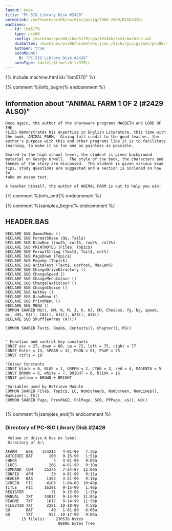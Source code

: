 ```yaml
---
layout: page
title: "PC-SIG Library Disk #2428"
permalink: /software/pcx86/sw/misc/pcsig/2000-2999/DISK2428/
machines:
  - id: ibm5170
    type: pcx86
    config: /machines/pcx86/ibm/5170/cga/1024kb/rev3/machine.xml
    diskettes: /machines/pcx86/diskettes.json,/disks/pcsigdisks/pcx86/diskettes.json
    autoGen: true
    autoMount:
      B: "PC-SIG Library Disk #2428"
    autoType: $date\r$time\rB:\rDIR\r
---
```


{% include machine.html id="ibm5170" %}

{% comment %}info_begin{% endcomment %}

## Information about "ANIMAL FARM 1 OF 2 (#2429 ALSO)"

    Once again, the author of the shareware programs MACBETH and LORD OF THE
    FLIES demonstrates his expertise in English Literature, this time with
    the book, ANIMAL FARM.  Giving full credit to the good teacher, the
    author's purpose with this and other programs like it is to facilitate
    learning, to make it as fun and as painless as possible.
    
    Geared to the high school level, the student is given background
    material on George Orwell.  The style of the book, the characters and
    themes of the story are discussed.  The student is given various exam
    tips, study questions are suggested and a section is included on how to
    take an essay test.
    
    A teacher himself, the author of ANIMAL FARM is out to help you win!
{% comment %}info_end{% endcomment %}

{% comment %}samples_begin{% endcomment %}

## HEADER.BAS

```bas
DECLARE SUB GamesMenu ()
DECLARE SUB FormatShake (Q$, Tail$)
DECLARE SUB DrawBox (row1%, col1%, row2%, col2%)
DECLARE SUB PRINTNOTES (File$, Topic$)
DECLARE SUB FormatString (Text$, Tail$, col%)
DECLARE SUB PageDown (Topic$)
DECLARE SUB PageUp (Topic$)
DECLARE SUB WriteText (Text$, HorPos%, MaxLen%)
DECLARE SUB ChangeDriveDirectory ()
DECLARE SUB ChangeSpeed ()
DECLARE SUB ChangeMenuColour ()
DECLARE SUB ChangeTextColour ()
DECLARE SUB ChangeChoice ()
DECLARE SUB GetKey ()
DECLARE SUB DrawMenu ()
DECLARE SUB PrintMenu ()
DECLARE SUB MENU ()
COMMON SHARED M$(), NM, N, M, J, k, HJ, CM, Choice$, fg, bg, speed, mc, dd$, Q$(), CA$(), A1$(), A2$(), A3$()
DECLARE SUB ShuffleArray (A!())

COMMON SHARED Text$, Book$, Context$(), Chapter(), PG()


' Function and control key constants
CONST esc = 27, down = 80, up = 72, left = 75, right = 77
CONST Enter = 13, SPBAR = 32, PGDN = 81, PGUP = 73
CONST ctrls = 19

'Colour Constants
CONST black = 0, BLUE = 1, GREEN = 2, CYAN = 3, red = 4, MAGENTA = 5
CONST BROWN = 6, white = 7, BRIGHT = 8, blink = 16
CONST yellow = BROWN + BRIGHT

'Variables used by Retrieve Module
COMMON SHARED File$, Topic$, LC, NumScreen$, NumScreen, NumLine$(), NumLine(), T$()
COMMON SHARED Page, PrevPAGE, FolPage, SCR, PPPage, x$(), NQ()


```

{% comment %}samples_end{% endcomment %}

### Directory of PC-SIG Library Disk #2428

     Volume in drive A has no label
     Directory of A:\

    AFARM    EXE    154212   4-01-90   7:36p
    AUTOEXEC BAT       100   9-15-90   1:51p
    CHECK                4   4-01-90   9:09a
    CLUES              266   4-01-90   9:10a
    COMMAND  COM     25276   7-24-87  12:00a
    CONFIG   AFM        30   4-01-90   9:11a
    HEADER   BAS      1303   3-21-90   9:16p
    SCREEN   PIC      4103   1-04-80  10:48p
    TITLE    PIC     16391   9-15-90   1:48p
    REGISTER            31   9-15-90   1:35p
    MANUAL   TXT     24017   9-14-90  11:04p
    README   TXT      1617   9-14-90  11:39p
    FILE2428 TXT      2221  10-18-90   4:59p
    GO       BAT        40   1-01-80   6:00a
    GO       TXT       927  10-17-90   9:08a
           15 file(s)     230538 bytes
                           80896 bytes free
